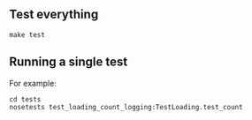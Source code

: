 ## Test everything

```
make test
```


## Running a single test

For example:

```
cd tests
nosetests test_loading_count_logging:TestLoading.test_count
```
